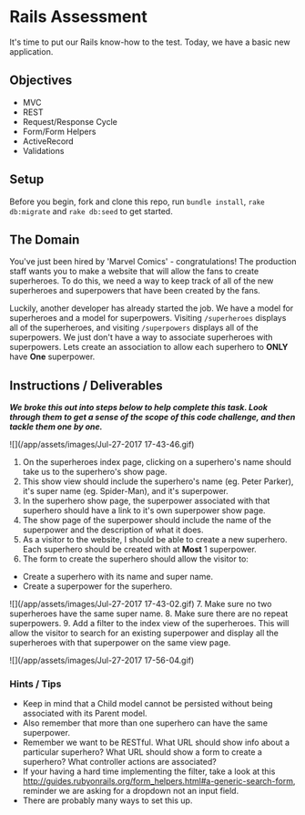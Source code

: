 # Rails Assessment

It's time to put our Rails know-how to the test. Today, we have a basic new application.

## Objectives
+ MVC
+ REST
+ Request/Response Cycle
+ Form/Form Helpers
+ ActiveRecord
+ Validations

## Setup

Before you begin, fork and clone this repo, run `bundle install`, `rake db:migrate` and `rake db:seed` to get started.

## The Domain

You've just been hired by 'Marvel Comics' - congratulations! The production staff wants you to make a website that will allow the fans to create superheroes. To do this, we need a way to keep track of all of the new superheroes and superpowers that have been created by the fans.

Luckily, another developer has already started the job. We have a model for superheroes and a model for superpowers. Visiting `/superheroes` displays all of the superheroes, and visiting `/superpowers` displays all of the superpowers. We just don't have a way to associate superheroes with superpowers. Lets create an association to allow each superhero to **ONLY** have **One** superpower.

## Instructions / Deliverables

***We broke this out into steps below to help complete this task. Look through them to get a sense of the scope of this code challenge, and then tackle them one by one.***

![](/app/assets/images/Jul-27-2017 17-43-46.gif)


1. On the superheroes index page, clicking on a superhero's name should take us to the superhero's show page.
2. This show view should include the superhero's name (eg. Peter Parker), it's super name (eg. Spider-Man), and it's superpower.
3. In the superhero show page, the superpower associated with that superhero should have a link to it's own superpower show page.
4. The show page of the superpower should include the name of the superpower and the description of what it does.
5. As a visitor to the website, I should be able to create a new superhero. Each superhero should be created with at **Most** 1 superpower.  
6. The form to create the superhero should allow the visitor to:
  * Create a superhero with its name and super name.
  * Create a superpower for the superhero.

  ![](/app/assets/images/Jul-27-2017 17-43-02.gif)
7. Make sure no two superheroes have the same super name.
8. Make sure there are no repeat superpowers.
9. Add a filter to the index view of the superheroes. This will allow the visitor to search for an existing superpower and display all the superheroes with that superpower on the same view page.

![](/app/assets/images/Jul-27-2017 17-56-04.gif)


### Hints / Tips
+ Keep in mind that a Child model cannot be persisted without being associated with its Parent model.
+ Also remember that more than one superhero can have the same superpower.
+ Remember we want to be RESTful. What URL should show info about a particular superhero? What URL should show a form to create a superhero? What controller actions are associated?  
+ If your having a hard time implementing the filter, take a look at this http://guides.rubyonrails.org/form_helpers.html#a-generic-search-form, reminder we are asking for a dropdown not an input field.
+ There are probably many ways to set this up.
